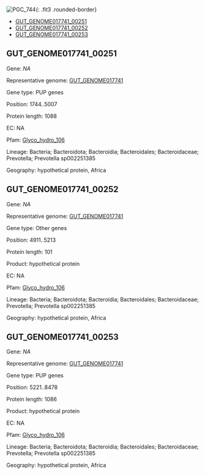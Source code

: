![PGC_744](../static/images/Clusters_figure/PGC_744.jpg){: .fit3 .rounded-border}

<ul id="myTab" class="nav nav-tabs">
  <li class="active">
        <a href="#tab1" data-toggle="tab">GUT_GENOME017741_00251</a>
  </li>
<li><a href="#tab2" data-toggle="tab">GUT_GENOME017741_00252</a></li>
<li><a href="#tab3" data-toggle="tab">GUT_GENOME017741_00253</a></li>
</ul>

<div id="myTabContent" class="tab-content">
  <div class="tab-pane fade in active" id="tab1">

<h2 id="GUT_GENOME017741_00251">GUT_GENOME017741_00251</h2>
<p>Gene: <em>NA</em>
<p>Representative genome: <a href="https://www.ebi.ac.uk/metagenomics/genomes/MGYG-HGUT-04371">GUT_GENOME017741</a></p>
<p>Gene type: PUP genes</p>
<p>Position: 1744..5007</p>
<p>Protein length: 1088</p>
<p>EC: NA</p>
<p>Pfam: <a href="http://pfam.xfam.org/family/Glyco_hydro_106">Glyco_hydro_106</a></p>

<p>Lineage: Bacteria; Bacteroidota; Bacteroidia; Bacteroidales; Bacteroidaceae; Prevotella; Prevotella sp002251385</p>
<p>Geography: hypothetical protein, Africa</p>
  </div>

  <div class="tab-pane fade" id="tab2">

<h2 id="GUT_GENOME017741_00252">GUT_GENOME017741_00252</h2>
<p>Gene: <em>NA</em></p>
<p>Representative genome: <a href="https://www.ebi.ac.uk/metagenomics/genomes/MGYG-HGUT-04371">GUT_GENOME017741</a></p>
<p>Gene type: Other genes</p>
<p>Position: 4911..5213</p>
<p>Protein length: 101</p>
<p>Product: hypothetical protein</p>
<p>EC: NA</p>
<p>Pfam: <a href="http://pfam.xfam.org/family/Glyco_hydro_106">Glyco_hydro_106</a></p>

<p>Lineage: Bacteria; Bacteroidota; Bacteroidia; Bacteroidales; Bacteroidaceae; Prevotella; Prevotella sp002251385</p>
<p>Geography: hypothetical protein, Africa</p>

  </div>
  <div class="tab-pane fade" id="tab3">

<h2 id="GUT_GENOME017741_00253">GUT_GENOME017741_00253</h2>
<p>Gene: <em>NA</em></p>
<p>Representative genome: <a href="https://www.ebi.ac.uk/metagenomics/genomes/MGYG-HGUT-04371">GUT_GENOME017741</a></p>
<p>Gene type: PUP genes</p>
<p>Position: 5221..8478</p>
<p>Protein length: 1086</p>
<p>Product: hypothetical protein</p>
<p>EC: NA</p>
<p>Pfam: <a href="http://pfam.xfam.org/family/Glyco_hydro_106">Glyco_hydro_106</a></p>

<p>Lineage: Bacteria; Bacteroidota; Bacteroidia; Bacteroidales; Bacteroidaceae; Prevotella; Prevotella sp002251385</p>
<p>Geography: hypothetical protein, Africa</p>

  </div>
</div>
